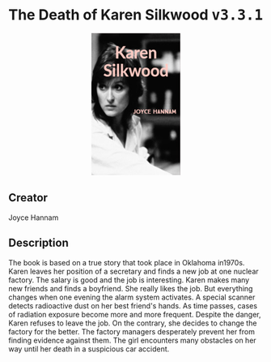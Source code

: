 
# The Death of Karen Silkwood <kbd>v3.3.1</kbd>

<center>
  <img src="./cover-1024.jpg"/>
</center>

## Creator
Joyce Hannam

## Description
The book is based on a true story that took place in Oklahoma in1970s. Karen leaves her position of a secretary and finds a new job at one nuclear factory. The salary is good and the job is interesting. Karen makes many new friends and finds a boyfriend. She really likes the job. But everything changes when one evening the alarm system activates. A special scanner detects radioactive dust on her best friend's hands. As time passes, cases of radiation exposure become more and more frequent. Despite the danger, Karen refuses to leave the job. On the contrary, she decides to change the factory for the better. The factory managers desperately prevent her from finding evidence against them. The girl encounters many obstacles on her way until her death in a suspicious car accident.
